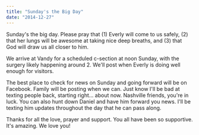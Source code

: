 ```yaml
---
title: "Sunday's the Big Day"
date: "2014-12-27"
---
```


Sunday's the big day. Please pray that (1) Everly will come to us safely, (2) that her lungs will be awesome at taking nice deep breaths, and (3) that God will draw us all closer to him.

We arrive at Vandy for a scheduled c-section at noon Sunday, with the surgery likely happening around 2. We'll post when Everly is doing well enough for visitors.

The best place to check for news on Sunday and going forward will be on Facebook. Family will be posting when we can. Just know I'll be bad at texting people back, starting right... about now. Nashville friends, you're in luck. You can also hunt down Daniel and have him forward you news. I'll be texting him updates throughout the day that he can pass along.

Thanks for all the love, prayer and support. You all have been so supportive. It's amazing. We love you!
